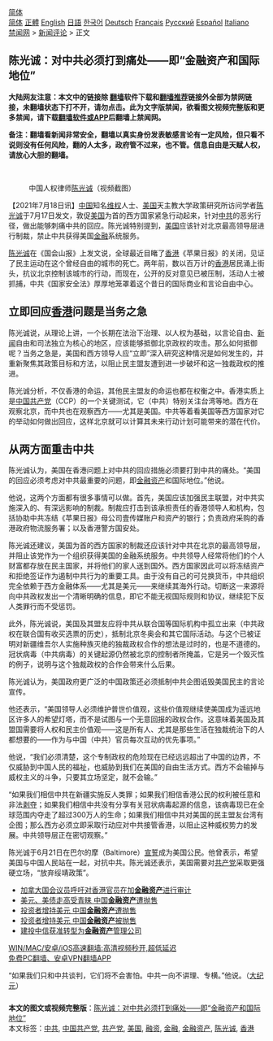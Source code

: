  <!-- 面包屑导航 --> <div class="breadcrumb"><!-- GTranslate: https://gtranslate.io/ -->  <div class="switcher notranslate">  <div class="selected">  <a href="#" onclick="return false;"> 简体</a>  </div>  <div class="option">  <a href="https://www.bannedbook.org" onclick="doGTranslate('zh-CN|zh-CN');jQuery('div.switcher div.selected a').html(jQuery(this).html());return false;" title="简体中文" class="nturl selected"> 简体</a>  <a href="https://www.bannedbook.org/zh-tw/" onclick="doGTranslate('zh-CN|zh-TW');jQuery('div.switcher div.selected a').html(jQuery(this).html());return false;" title="繁體中文" class="nturl"> 正體</a>  <a href="https://www.bannedbook.org/en/" onclick="doGTranslate('zh-CN|en');jQuery('div.switcher div.selected a').html(jQuery(this).html());return false;" title="English" class="nturl"> English</a>  <a href="https://www.bannedbook.org/ja/" onclick="doGTranslate('zh-CN|ja');jQuery('div.switcher div.selected a').html(jQuery(this).html());return false;" title="日本語" class="nturl"> 日語</a>  <a href="https://www.bannedbook.org/ko/" onclick="doGTranslate('zh-CN|ko');jQuery('div.switcher div.selected a').html(jQuery(this).html());return false;" title="한국어" class="nturl"> 한국어</a>  <a href="https://www.bannedbook.org/de/" onclick="doGTranslate('zh-CN|de');jQuery('div.switcher div.selected a').html(jQuery(this).html());return false;" title="Deutsch" class="nturl"> Deutsch</a>  <a href="https://www.bannedbook.org/fr/" onclick="doGTranslate('zh-CN|fr');jQuery('div.switcher div.selected a').html(jQuery(this).html());return false;" title="Français" class="nturl"> Français</a>  <a href="https://www.bannedbook.org/ru/" onclick="doGTranslate('zh-CN|ru');jQuery('div.switcher div.selected a').html(jQuery(this).html());return false;" title="Русский" class="nturl"> Русский</a>  <a href="https://www.bannedbook.org/es/" onclick="doGTranslate('zh-CN|es');jQuery('div.switcher div.selected a').html(jQuery(this).html());return false;" title="Español" class="nturl"> Español</a>  <a href="https://www.bannedbook.org/it/" onclick="doGTranslate('zh-CN|it');jQuery('div.switcher div.selected a').html(jQuery(this).html());return false;" title="Italiano" class="nturl"> Italiano</a>  </div>  </div>      <div class='breadcrumb-sub'><!-- Breadcrumb NavXT 6.3.0 --> <a href="https://www.bannedbook.org/" class="home">禁闻网</a> &gt; <a href="https://www.bannedbook.org/bnews/comments/" class="category">新闻评论</a> &gt; 正文</div></div><h2>陈光诚：对中共必须打到痛处——即“金融资产和国际地位”</h2> <p class="notice"><b>大陆网友注意：本文中的链接除 <a href="https://github.com/bannedbook/fanqiang" >翻墙</a>软件下载和<a href="https://github.com/killgcd/justmysocks/blob/master/README.md">翻墙推荐</a>链接外全部为禁网链接，未翻墙状态下打不开，请勿点击。此为文字版禁闻，欲看图文视频完整版和更多禁闻，请下载<a href="https://github.com/bannedbook/fanqiang">翻墙软件或APP</a>后翻墙上禁闻网。</p><p>备注：翻墙看新闻非常安全，翻墙以真实身份发表敏感言论有一定风险，但只看不说则没有任何风险，翻的人太多，政府管不过来，也不管。信息自由是天赋人权，请放心大胆的翻墙。</b></p>  <div class="entry"> <br /> <figure><a href="https://i2.wp.com/upload-images-bucket-v64rleca837do.s3.eu-west-1.amazonaws.com/wp-content/uploads/2020/08/27142554/CFE7DE58-525D-4FA4-96A7-5C50B43494BF_w1023_r1_s.png?fit=1023%2C575&#038;ssl=1" data-caption="中国人权律师陈光诚（视频截图）"></a><figcaption class="wp-caption-text">中国人权律师<a href="https://www.bannedbook.org/bnews/tag/%e9%99%88%e5%85%89%e8%af%9a/" class="st_tag internal_tag" rel="tag" title="标签 陈光诚 下的日志">陈光诚</a>（视频截图）</figcaption></figure> <p>【2021年7月18日讯】<span class='wp_keywordlink_affiliate'><a href="https://www.bannedbook.org/" title="中国" target="_blank">中国</a></span>知名<span class='wp_keywordlink_affiliate'><a href="https://www.bannedbook.org/bnews/weiquan/" title="维权" target="_blank">维权</a></span>人士、<a href="https://www.epochtimes.com/gb/tag/%E7%BE%8E%E5%9B%BD.html">美国</a>天主教大学政策研究所访问学者<a href="https://www.epochtimes.com/gb/tag/%E9%99%88%E5%85%89%E8%AF%9A.html">陈光诚</a>于7月17日发文，敦促<a href="https://www.epochtimes.com/gb/tag/%E7%BE%8E%E5%9B%BD.html">美国</a>为首的西方国家紧急行动起来，针对<a href="https://www.bannedbook.org/bnews/tag/%e4%b8%ad%e5%85%b1/" class="st_tag internal_tag" rel="tag" title="标签 中共 下的日志">中共</a>的恶劣行径，做出能够刺痛中共的回应。陈光诚特别提到，<a href="https://www.bannedbook.org/bnews/tag/%e7%be%8e%e5%9b%bd/" class="st_tag internal_tag" rel="tag" title="标签 美国 下的日志">美国</a>应该针对北京最高领导层进行制裁，禁止中共获得美国<a href="https://www.bannedbook.org/bnews/tag/%E9%87%91%E8%9E%8D/" class="st_tag internal_tag" rel="tag" title="标签 金融 下的日志">金融</a>系统服务。</p> <p><a href="https://www.epochtimes.com/gb/tag/%E9%99%88%E5%85%89%E8%AF%9A.html">陈光诚</a>在《国会山报》上发文说，全球最近目睹了<a href="https://www.epochtimes.com/gb/tag/%E9%A6%99%E6%B8%AF.html">香港</a>《苹果日报》的关闭，见证了民主运动在这个曾经自由的城市的死亡。两年前，数以百万计的<a href="https://www.bannedbook.org/bnews/tag/%e9%a6%99%e6%b8%af/" class="st_tag internal_tag" rel="tag" title="标签 香港 下的日志">香港</a>居民涌上街头，抗议北京控制该城市的行动，而现在，公开的反对意见已被压制，活动人士被抓捕，中共《国家安全法》厚厚地笼罩着这个昔日的国际商业和言论自由中心。</p> <h2>立即回应<a href="https://www.epochtimes.com/gb/tag/%E9%A6%99%E6%B8%AF.html">香港</a>问题是当务之急</h2> <p>陈光诚说，从理论上讲，一个长期在法治下治理、以人权为基础，以言论自由、<span class='wp_keywordlink_affiliate'><a href="https://www.bannedbook.org/" title="新闻">新闻</a></span>自由和司法独立为核心的地区，应该能够抵御北京政权的攻击。那么如何抵御呢？当务之急是，美国和西方领导人应“立即”深入研究这种情况是如何发生的，并重新聚焦其政策目标和方法，以阻止民主盟友遭到进一步破坏和这一独裁政权的推进。</p>  <p>陈光诚分析，不仅香港的命运，其他民主盟友的命运也都在权衡之中。香港实质上是<a href="https://www.bannedbook.org/bnews/tag/%e4%b8%ad%e5%9b%bd%e5%85%b1%e4%ba%a7%e5%85%9a/" class="st_tag internal_tag" rel="tag" title="标签 中国共产党 下的日志">中国共产党</a>（CCP）的一个关键测试，它（中共）特别关注台湾等地。西方在观察北京，而中共也在观察西方——尤其是美国。中共等着看美国等西方国家对它的举动如何做出回应，这样北京就可以计算其未来行动计划可能带来的潜在代价。</p> <h2>从两方面重击中共</h2> <p>陈光诚认为，美国在香港问题上对中共的回应措施必须要打到中共的痛处。“美国的回应必须考虑对中共最重要的问题，即<a href="https://www.bannedbook.org/bnews/tag/%E9%87%91%E8%9E%8D%E8%B5%84%E4%BA%A7/" class="st_tag internal_tag" rel="tag" title="标签 金融资产 下的日志">金融资产</a>和国际地位。”他说。</p> <p>他说，这两个方面都有很多事情可以做。首先，美国应该加强民主联盟，对中共实施深入的、有深远影响的制裁。制裁应打击到该承担责任的香港领导人和机构，包括协助中共冻结《苹果日报》母公司壹传媒账户和资产的银行；负责政府采购的香港政府物流服务署；以及香港警方国安处。</p>  <p>陈光诚还建议，美国为首的西方国家的制裁还应该针对中共在北京的最高领导层，并阻止该党作为一个组织获得美国的金融系统服务。中共领导人经常将他们的个人财富都存放在民主国家，并将他们的家人送到国外。西方国家因此可以将冻结资产和拒绝签证作为遏制中共行为的重要工具。由于没有自己的可兑换货币，中共组织完全依赖于西方金融体系——尤其是美元——来继续其海外行动。切断这一来源将向中共政权发出一个清晰明确的信息，即它不能无视国际规则和协议，继续犯下反人类罪行而不受惩罚。</p> <p>此外，陈光诚说，美国及其盟友应将中共从联合国等国际机构中孤立出来（中共政权在联合国有收买选票的历史），抵制北京冬奥会和其它国际活动。与这个已被证明对新疆维吾尔人实施种族灭绝的独裁政权合作的想法是过时的，也是不道德的。冠状病毒（中共病毒）的关键起源仍然被北京的控制者所掩盖，它是另一个毁灭性的例子，说明与这个独裁政权的合作会带来什么后果。</p> <p>陈光诚认为，美国政府更广泛的中国政策还必须抵制中共企图诋毁美国民主的言论宣传。</p>  <p>他还表示，“美国领导人必须维护普世价值观，这些价值观继续使美国成为遥远地区许多人的希望灯塔，而不是试图与一个无意回报的政权合作。这意味着美国及其盟国需要将人权和民主价值观——这是所有人、尤其是那些生活在独裁统治下的人都想要的——作为与中国（中共）官员每次互动的优先事项。”</p> <p>他说，“我们必须清楚，这个专制政权的危险现在已经远远超出了中国的边界，不仅威胁到中国人民的福祉，也威胁到我们在美国的自由生活方式。西方不会输掉与威权主义的斗争，只要其立场坚定，就不会输。”</p> <p>“如果我们相信中共在新疆实施反人类罪；如果我们相信香港公民的权利被任意和非法<span class='wp_keywordlink'><a href="https://www.bannedbook.org/forum2/topic21.html" title="《剥夺》 黄建民 著" target="_blank">剥夺</a></span>；如果我们相信中共没有分享有关冠状病毒起源的信息，该病毒现已在全球范围内夺走了超过300万人的生命；如果我们相信中共对美国的民主盟友台湾有企图；那么西方必须立即采取行动应对中共接管香港，以阻止这种威权势力的发展。中共领导层正在密切观察。”</p>  <p>陈光诚于6月21日在巴尔的摩（Baltimore）<span class='wp_keywordlink'><a href="https://www.bannedbook.org/forum5/topic17.html" title="宣誓与预言" target="_blank">宣誓</a></span>成为美国公民。他曾表示，希望美国与中国人民站在一起，对抗中共。陈光诚还表示，美国需要对<a href="https://www.bannedbook.org/bnews/tag/%e5%85%b1%e4%ba%a7%e5%85%9a/" class="st_tag internal_tag" rel="tag" title="标签 共产党 下的日志">共产党</a>采取更强硬立场，“放弃绥靖政策”。</p> <ul class='op-related-articles' title='相关阅读'> <li><a href='https://www.bannedbook.org/bnews/renquan/20210625/1573805.html' target='_blank'>加拿大国会议员呼吁对香港官员在加<b>金融资产</b>进行审计</a></li> <li><a href='https://www.bannedbook.org/bnews/finance/20210413/1525375.html' target='_blank'>美元、美债走高受青睐 中国<b>金融资产</b>遭抛售</a></li> <li><a href='https://www.bannedbook.org/bnews/cnnews/20200325/1300005.html' target='_blank'>投资者增持美元 中国<b>金融资产</b>遭抛售</a></li> <li><a href='https://www.bannedbook.org/bnews/comments/20200325/1299884.html' target='_blank'>投资者增持美元 中国<b>金融资产</b>被抛售</a></li> <li><a href='https://www.bannedbook.org/bnews/baitai/20200317/1295406.html' target='_blank'>建投中信获准转型为<b>金融资产</b>管理公司</a></li> </ul> <p class="texttj"> <a href="https://github.com/bannedbook/fanqiang/wiki/V2ray%E6%9C%BA%E5%9C%BA" target="_blank">WIN/MAC/安卓/iOS高速翻墙:高清视频秒开,超低延迟</a><br/> <a href="https://github.com/bannedbook/fanqiang/wiki/%E7%A6%81%E9%97%BB%E7%BD%91%E5%AE%89%E5%8D%93%E7%BF%BB%E5%A2%99%E6%96%B0%E9%97%BBAPP" target="_blank">免费PC翻墙、安卓VPN翻墙APP</a></p><p>“如果我们只和中共谈判，它们将不会害怕。中共一向不讲理、专横。”他说。（<a href="https://www.epochtimes.com/gb/21/7/17/n13096014.htm">大纪元</a>）</p><a name='sharetosocial'></a>  <div style="margin-bottom:5px;padding-bottom:5px;clear:both"> <div id="archive-pix-1" class="banner-ads"> <!-- AuctionX Display platform tag START --> <div id="26318x728x90x621x_ADSLOT2" clicktrack="%%CLICK_URL_ESC%%"></div> <!-- AuctionX Display platform tag END --> </div> <div id="archive-pix-2" class="banner-ads"> <!-- AuctionX Display platform tag START --> <div id="26315x300x250x621x_ADSLOT2" clicktrack="%%CLICK_URL_ESC%%"></div> <!-- AuctionX Display platform tag END --> </div> </div>    <div id="archive-pix-1" class="banner-ads"> <!-- AuctionX Display platform tag START --> <div id="26318x728x90x621x_ADSLOT3" clicktrack="%%CLICK_URL_ESC%%"></div> <!-- AuctionX Display platform tag END --> </div> <div><b>本文的图文或视频完整版</b>：<a href='https://www.bannedbook.org/bnews/comments/20210718/1589626.html'>陈光诚：对中共必须打到痛处——即“金融资产和国际地位”</a></div>  </div><!--END ENTRY--> <div class="postfooter"> <div>本文标签：<a href="https://www.bannedbook.org/bnews/tag/%e4%b8%ad%e5%85%b1/" rel="tag">中共</a>, <a href="https://www.bannedbook.org/bnews/tag/%e4%b8%ad%e5%9b%bd%e5%85%b1%e4%ba%a7%e5%85%9a/" rel="tag">中国共产党</a>, <a href="https://www.bannedbook.org/bnews/tag/%e5%85%b1%e4%ba%a7%e5%85%9a/" rel="tag">共产党</a>, <a href="https://www.bannedbook.org/bnews/tag/%e7%be%8e%e5%9b%bd/" rel="tag">美国</a>, <a href="https://www.bannedbook.org/bnews/tag/%E8%9E%8D%E8%B5%84/" rel="tag">融资</a>, <a href="https://www.bannedbook.org/bnews/tag/%E9%87%91%E8%9E%8D/" rel="tag">金融</a>, <a href="https://www.bannedbook.org/bnews/tag/%E9%87%91%E8%9E%8D%E8%B5%84%E4%BA%A7/" rel="tag">金融资产</a>, <a href="https://www.bannedbook.org/bnews/tag/%e9%99%88%e5%85%89%e8%af%9a/" rel="tag">陈光诚</a>, <a href="https://www.bannedbook.org/bnews/tag/%e9%a6%99%e6%b8%af/" rel="tag">香港</a></div>  </div><!--END POSTFOOTER--> 